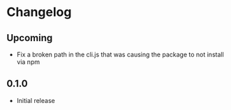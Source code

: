 # Changelog

## Upcoming
- Fix a broken path in the cli.js that was causing the package to not install via npm

## 0.1.0
- Initial release
